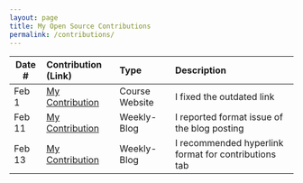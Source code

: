 ```yaml
---
layout: page
title: My Open Source Contributions
permalink: /contributions/
---
```


<!--
Type of the contribution should be "Wikipedia edit", "OpenStreet Map feature", "Documentation", "Course website", "Blog",
"Browser Add-on", etc.

The description should include a brief summary of what you did.

The link should bring us to a public page that shows your contribution.

Replace the first row with your own contribution.

-->

| Date # | Contribution (Link)                                                                            | Type           | Description                                          |
| ------ | :--------------------------------------------------------------------------------------------- | :------------- | :--------------------------------------------------- |
| Feb 1  | [My Contribution](https://github.com/joannakl/ossd/pull/39)                                    | Course Website | I fixed the outdated link                            |
| Feb 11 | [My Contribution](https://github.com/ossd-s23/rufaida99-k-weekly/issues/1#issue-1581039771)    | Weekly-Blog    | I reported format issue of the blog posting          |
| Feb 13 | [My Contribution](https://github.com/ossd-s23/jiawei-zhang-a-weekly/issues/1#issue-1571334324) | Weekly-Blog    | I recommended hyperlink format for contributions tab |
